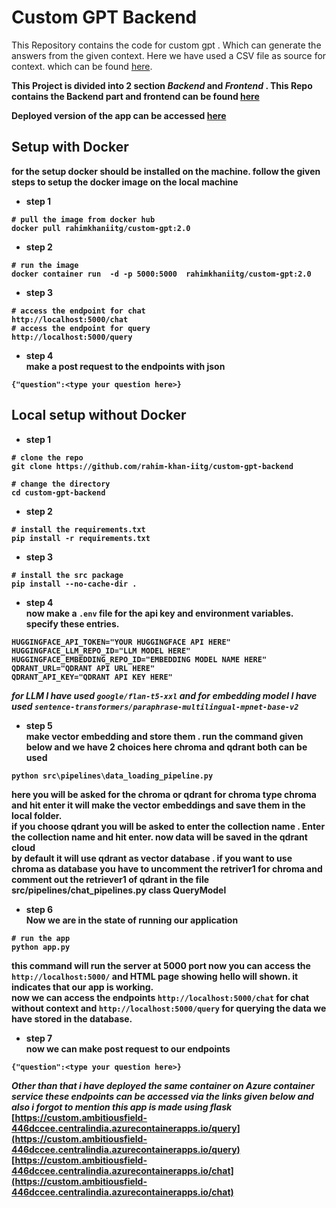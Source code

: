 # Custom GPT Backend 
This Repository contains the code for custom gpt . Which can generate the answers from the given context. Here we have used a CSV file as source for context. which can be found [here](https://github.com/rahim-khan-iitg/custom-gpt-backend/tree/master/data). 

<b>This Project is divided into 2 section <i>Backend</i> and <i>Frontend</i> . This Repo contains the Backend part and frontend can be found [here](https://github.com/rahim-khan-iitg/custom-gpt-frontend) 

<b>Deployed version of the app can be accessed [here](https://custom-gpt-five.vercel.app/)</b>

## Setup with Docker
for the setup docker should be installed on the machine. follow the given steps to setup the docker image on the local machine
- step 1
```
# pull the image from docker hub
docker pull rahimkhaniitg/custom-gpt:2.0
```
- step 2
```
# run the image
docker container run  -d -p 5000:5000  rahimkhaniitg/custom-gpt:2.0
```
- step 3
```
# access the endpoint for chat
http://localhost:5000/chat
# access the endpoint for query
http://localhost:5000/query

```
- step 4 \
make a post request to the endpoints with json
```
{"question":<type your question here>}

```
## Local setup without Docker

- step 1
```
# clone the repo
git clone https://github.com/rahim-khan-iitg/custom-gpt-backend

# change the directory
cd custom-gpt-backend

```
- step 2
```
# install the requirements.txt
pip install -r requirements.txt

```
- step 3
```
# install the src package
pip install --no-cache-dir .

```
- step 4 \
now make a ```.env``` file for the api key and environment variables. specify these entries.
```
HUGGINGFACE_API_TOKEN="YOUR HUGGINGFACE API HERE"
HUGGINGFACE_LLM_REPO_ID="LLM MODEL HERE"
HUGGINGFACE_EMBEDDING_REPO_ID="EMBEDDING MODEL NAME HERE"
QDRANT_URL="QDRANT API URL HERE"
QDRANT_API_KEY="QDRANT API KEY HERE"

```
<i>for LLM I have used ```google/flan-t5-xxl``` and for embedding model I have used ```sentence-transformers/paraphrase-multilingual-mpnet-base-v2```</i>

- step 5 \
make vector embedding and store them . run the command given below and we have 2 choices here chroma and qdrant both can be used 
```
python src\pipelines\data_loading_pipeline.py
```
here you will be asked for the chroma or qdrant for chroma type chroma and hit enter it will make the vector embeddings and save them in the local folder. \
if you choose qdrant you will be asked to enter the collection name . Enter the collection name and hit enter. now data will be saved in the qdrant cloud \
by default it will use qdrant as vector database . if you want to use chroma as database you have to uncomment the retriver1 for chroma and comment out the retriever1 of qdrant in the file src/pipelines/chat_pipelines.py class QueryModel 

- step 6 \
Now we are in the state of running our application
```
# run the app
python app.py

```
this command will run the server at 5000 port now you can access the ```http://localhost:5000/``` and HTML page showing hello will shown. it indicates that our app is working. \
now we can access the endpoints  ```http://localhost:5000/chat``` for chat without context and ```http://localhost:5000/query``` for querying the data we have stored in the database.
- step 7 \
now we can make post request to our endpoints
```
{"question":<type your question here>}

```

<i>Other than that i have deployed the same container on Azure container service these endpoints can be accessed via the links given below and also i forgot to mention this app is made using flask </i>\
[https://custom.ambitiousfield-446dccee.centralindia.azurecontainerapps.io/query](https://custom.ambitiousfield-446dccee.centralindia.azurecontainerapps.io/query) \
[https://custom.ambitiousfield-446dccee.centralindia.azurecontainerapps.io/chat](https://custom.ambitiousfield-446dccee.centralindia.azurecontainerapps.io/chat)
